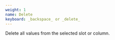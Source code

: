 ```yaml
---
weight: 1
name: Delete
keyboard: _backspace_ or _delete_
---
```

Delete all values from the selected slot or column.